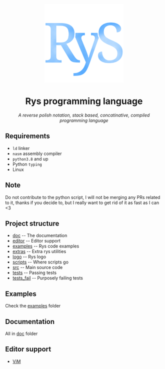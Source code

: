 <p align="center">
    <img src="/logo/rys.png" alt="rys logo" width="50%"/>
</p>

<h1 align="center">Rys programming language</h1>

<p align="center">
    <i>A reverse polish notation, stack based, concatinative, compiled programming language</i>
</p>

## Requirements

-   `ld` linker
-   `nasm` assembly compiler
-   `python3.8` and up
-   Python `typing`
-   Linux

## Note

Do not contribute to the python script, I will not be merging
any PRs related to it, thanks if you decide to, but I really
want to get rid of it as fast as I can <3

## Project structure

-   [doc](/doc) -- The documentation
-   [editor](/editor) -- Editor support
-   [examples](/examples) -- Rys code examples
-   [extras](/extras) -- Extra rys utilities
-   [logo](/logo) -- Rys logo
-   [scripts](/scrips) -- Where scripts go
-   [src](/src) -- Main source code
-   [tests](/tests) -- Passing tests
-   [tests_fail](/tests_fail) -- Purposely failing tests

## Examples

Check the [examples](/examples) folder

## Documentation

All in [doc](/doc) folder

## Editor support

-   [ViM](/editor/rys.vim)
